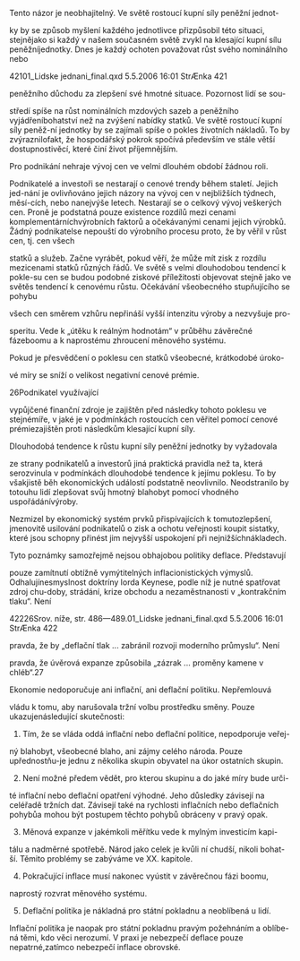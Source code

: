 
Tento názor je neobhajitelný. Ve světě rostoucí kupní síly peněžní jednot-

ky by se způsob myšlení každého jednotlivce přizpůsobil této situaci, stejnějako si každý v našem současném světě zvykl na klesající kupní sílu peněžníjednotky. Dnes je každý ochoten považovat růst svého nominálního nebo

42101_Lidske jednani_final.qxd 5.5.2006 16:01 StrÆnka 421

peněžního důchodu za zlepšení své hmotné situace. Pozornost lidí se sou-

středí spíše na růst nominálních mzdových sazeb a peněžního vyjádřeníbohatství než na zvýšení nabídky statků. Ve světě rostoucí kupní síly peněž-ní jednotky by se zajímali spíše o pokles životních nákladů. To by zvýraznilofakt, že hospodářský pokrok spočívá především ve stále větší dostupnostivěcí, které činí život příjemnějším.

Pro podnikání nehraje vývoj cen ve velmi dlouhém období žádnou roli.

Podnikatelé a investoři se nestarají o cenové trendy během staletí. Jejich jed-nání je ovlivňováno jejich názory na vývoj cen v nejbližších týdnech, měsí-cích, nebo nanejvýše letech. Nestarají se o celkový vývoj veškerých cen. Proně je podstatná pouze existence rozdílů mezi cenami komplementárníchvýrobních faktorů a očekávanými cenami jejich výrobků. Žádný podnikatelse nepouští do výrobního procesu proto, že by věřil v růst cen, tj. cen všech

statků a služeb. Začne vyrábět, pokud věří, že může mít zisk z rozdílu mezicenami statků různých řádů. Ve světě s velmi dlouhodobou tendencí k pokle-su cen se budou podobné ziskové příležitosti objevovat stejně jako ve světěs tendencí k cenovému růstu. Očekávání všeobecného stupňujícího se pohybu

všech cen směrem vzhůru nepřináší vyšší intenzitu výroby a nezvyšuje pro-

speritu. Vede k „útěku k reálným hodnotám“ v průběhu závěrečné fázeboomu a k naprostému zhroucení měnového systému.

Pokud je přesvědčení o poklesu cen statků všeobecné, krátkodobé úroko-

vé míry se sníží o velikost negativní cenové prémie.

26Podnikatel využívající

vypůjčené finanční zdroje je zajištěn před následky tohoto poklesu ve stejnémíře, v jaké je v podmínkách rostoucích cen věřitel pomocí cenové prémiezajištěn proti následkům klesající kupní síly.

Dlouhodobá tendence k růstu kupní síly peněžní jednotky by vyžadovala

ze strany podnikatelů a investorů jiná praktická pravidla než ta, která serozvinula v podmínkách dlouhodobé tendence k jejímu poklesu. To by všakjistě běh ekonomických událostí podstatně neovlivnilo. Neodstranilo by totouhu lidí zlepšovat svůj hmotný blahobyt pomocí vhodného uspořádánívýroby.

Nezmizel by ekonomický systém prvků přispívajících k tomutozlepšení, jmenovitě usilování podnikatelů o zisk a ochotu veřejnosti koupit sistatky, které jsou schopny přinést jim nejvyšší uspokojení při nejnižšíchnákladech.

Tyto poznámky samozřejmě nejsou obhajobou politiky deflace. Představují

pouze zamítnutí obtížně vymýtitelných inflacionistických výmyslů. Odhalujínesmyslnost doktríny lorda Keynese, podle níž je nutné spatřovat zdroj chu-doby, strádání, krize obchodu a nezaměstnanosti v „kontrakčním tlaku“. Není

42226Srov. níže, str. 486—489.01_Lidske jednani_final.qxd 5.5.2006 16:01 StrÆnka 422

pravda, že by „deflační tlak ... zabránil rozvoji moderního průmyslu“. Není

pravda, že úvěrová expanze způsobila „zázrak ... proměny kamene v chléb“.27

Ekonomie nedoporučuje ani inflační, ani deflační politiku. Nepřemlouvá

vládu k tomu, aby narušovala tržní volbu prostředku směny. Pouze ukazujenásledující skutečnosti:

1. Tím, že se vláda oddá inflační nebo deflační politice, nepodporuje veřej-

ný blahobyt, všeobecné blaho, ani zájmy celého národa. Pouze upřednostňu-je jednu z několika skupin obyvatel na úkor ostatních skupin.

2. Není možné předem vědět, pro kterou skupinu a do jaké míry bude urči-

té inflační nebo deflační opatření výhodné. Jeho důsledky závisejí na celéřadě tržních dat. Závisejí také na rychlosti inflačních nebo deflačních pohybůa mohou být postupem těchto pohybů obráceny v pravý opak.

3. Měnová expanze v jakémkoli měřítku vede k mylným investicím kapi-

tálu a nadměrné spotřebě. Národ jako celek je kvůli ní chudší, nikoli bohat-ší. Těmito problémy se zabýváme ve XX. kapitole.

4. Pokračující inflace musí nakonec vyústit v závěrečnou fázi boomu,

naprostý rozvrat měnového systému.

5. Deflační politika je nákladná pro státní pokladnu a neoblíbená u lidí.

Inflační politika je naopak pro státní pokladnu pravým požehnáním a oblíbe-ná těmi, kdo věci nerozumí. V praxi je nebezpečí deflace pouze nepatrné,zatímco nebezpečí inflace obrovské.
